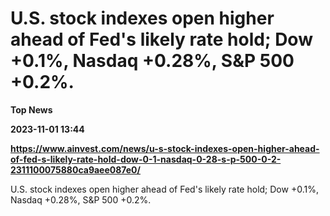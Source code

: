 # U.S. stock indexes open higher ahead of Fed's likely rate hold; Dow +0.1%, Nasdaq +0.28%, S&P 500 +0.2%.
**Top News**

**2023-11-01 13:44**

**https://www.ainvest.com/news/u-s-stock-indexes-open-higher-ahead-of-fed-s-likely-rate-hold-dow-0-1-nasdaq-0-28-s-p-500-0-2-2311100075880ca9aee087e0/**

U.S. stock indexes open higher ahead of Fed's likely rate hold; Dow +0.1%, Nasdaq +0.28%, S&P 500 +0.2%.